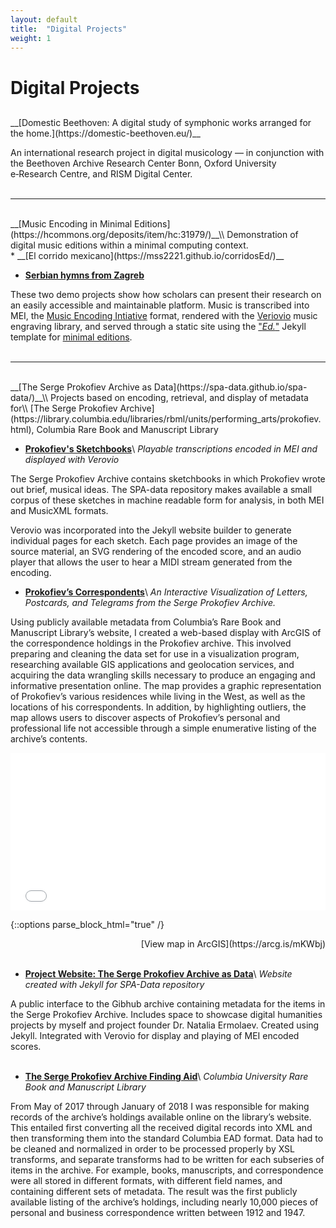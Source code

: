 ```yaml
---
layout: default
title:  "Digital Projects"
weight: 1
---
```

<h1 class="post-title">Digital Projects</h1>
<font size="1"><br/></font>
__[Domestic Beethoven: A digital study of symphonic works arranged for the home.](https://domestic-beethoven.eu/)__

An international research project in digital musicology — in conjunction with the Beethoven Archive Research Center Bonn, Oxford University e&#8209;Research Centre, and RISM Digital Center.
<br/>
<br/>

---
<br/>
__[Music Encoding in Minimal Editions](https://hcommons.org/deposits/item/hc:31979/)__\\
Demonstration of digital music editions within a minimal computing context.
<br/>
* __[El corrido mexicano](https://mss2221.github.io/corridosEd/)__

* __[Serbian hymns from Zagreb](https://mss2221.github.io/zagreb/)__

These two demo projects show how scholars can present their research on an easily accessible and maintainable platform.  Music is transcribed into MEI, the [Music Encoding Intiative](https://music-encoding.org/) format, rendered with the [Veriovio](https://www.verovio.org/index.xhtml) music engraving library, and served through a static site using the ["_Ed._"](https://github.com/minicomp/ed) Jekyll template for [minimal editions](https://go-dh.github.io/mincomp/).
<br/>
<br/>

---
<br/>
__[The Serge Prokofiev Archive as Data](https://spa-data.github.io/spa-data/)__\\
Projects based on encoding, retrieval, and display of metadata for\\
[The Serge Prokofiev Archive](https://library.columbia.edu/libraries/rbml/units/performing_arts/prokofiev.html), Columbia Rare Book and Manuscript Library
<br>

* __[Prokofiev's Sketchbooks](https://mss2221.github.io/spademo/sketches/)__\\
_Playable transcriptions encoded in MEI and displayed with Verovio_

The Serge Prokofiev Archive contains sketchbooks in which Prokofiev wrote out brief, musical ideas. The SPA-data repository makes available a small corpus of these sketches in machine readable form for analysis, in both MEI and MusicXML formats.

Verovio was incorporated into the Jekyll website builder to generate individual pages for each sketch. Each page provides an image of the source material, an SVG rendering of the encoded score, and an audio player that allows the user to hear a MIDI stream generated from the encoding.

* __[Prokofiev’s Correspondents](https://arcg.is/mKWbj)__\\
_An Interactive Visualization of Letters, Postcards, and Telegrams from the Serge Prokofiev Archive._

Using publicly available metadata from Columbia’s Rare Book and Manuscript Library’s website, I&nbsp;created a web-based display with ArcGIS of the correspondence holdings in the Prokofiev archive. This involved preparing and cleaning the data set for use in a visualization program, researching available GIS applications and geolocation services, and acquiring the data wrangling skills necessary to produce an engaging and informative presentation online. The map provides a graphic representation of Prokofiev’s various residences while living in the West, as well as the locations of his correspondents. In addition, by highlighting outliers, the map allows users to discover aspects of Prokofiev’s personal and professional life not accessible through a simple enumerative listing of the archive’s contents.


<style>.embed-container {position: relative; padding-bottom: 50%; height: 0; max-width: 100%;} .embed-container iframe, .embed-container object, .embed-container iframe{position: absolute; top: 0; left: 0; width: 100%; height: 100%;} small{position: absolute; z-index: 40; bottom: 0; margin-bottom: -15px;}</style><div class="embed-container"><iframe width="500" height="250" frameborder="0" scrolling="no" marginheight="0" marginwidth="0" title="Correspondence Sites" src="//www.arcgis.com/apps/Embed/index.html?webmap=527e9d78086740968ed21600e92c84ba&extent=-6.6347,38.5844,25.8848,58.6096&zoom=true&previewImage=false&scale=true&disable_scroll=true&theme=light"></iframe></div>
{::options parse_block_html="true" /}
<div style="float: right;">[View map in ArcGIS](https://arcg.is/mKWbj)
</div>
<br><br>

* __[Project Website: The Serge Prokofiev Archive as Data](https://spa-data.github.io/spa-data/)__\\
_Website created with Jekyll for SPA-Data repository_

A public interface to the Gibhub archive containing metadata for the items in the Serge Prokofiev Archive. Includes space to showcase digital humanities projects by myself and project founder Dr.&nbsp;Natalia Ermolaev. Created using Jekyll. Integrated with Verovio for display and playing of MEI encoded scores.
<br><br>


* __[The Serge Prokofiev Archive Finding Aid](https://findingaids.library.columbia.edu/ead/nnc-rb/ldpd_10815449)__\\
_Columbia University Rare Book and Manuscript Library_

From May of 2017 through January of 2018 I was responsible for making records of the archive’s holdings available online on the library’s website. This entailed first converting all the received digital records into XML and then transforming them into the standard Columbia EAD format. Data had to be cleaned and normalized in order to be processed properly by XSL transforms, and separate transforms had to be written for each subseries of items in the archive. For example, books, manuscripts, and correspondence were all stored in different formats, with different field names, and containing different sets of metadata. The result was the first publicly available listing of the archive’s holdings, including nearly 10,000 pieces of personal and business correspondence written between 1912 and 1947.
